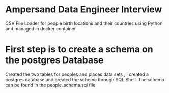 # Ampersand Data Engineer Interview
CSV File Loader for people birth locations and their countries using Python and managed in docker container

# First step is to create a schema on the postgres Database

Created the two tables for peoples and places data sets , i created a postgres database and created the schema through SQL Shell.
The schema can be found in the people_schema.sql file 
